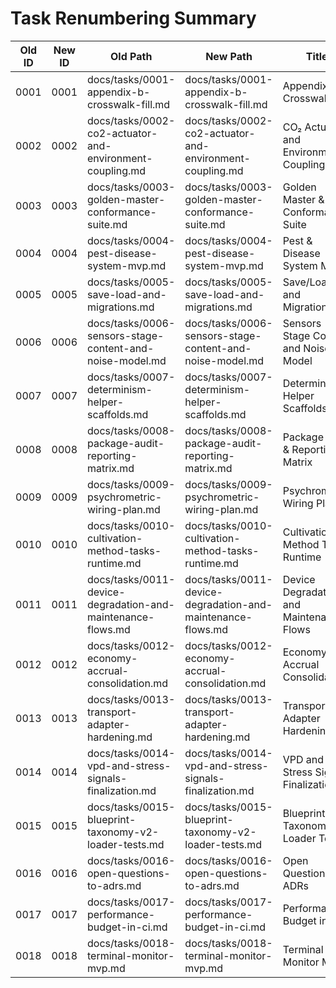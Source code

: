 # Task Renumbering Summary

| Old ID | New ID | Old Path | New Path | Title |
| --- | --- | --- | --- | --- |
| 0001 | 0001 | docs/tasks/0001-appendix-b-crosswalk-fill.md | docs/tasks/0001-appendix-b-crosswalk-fill.md | Appendix B Crosswalk Fill |
| 0002 | 0002 | docs/tasks/0002-co2-actuator-and-environment-coupling.md | docs/tasks/0002-co2-actuator-and-environment-coupling.md | CO₂ Actuator and Environment Coupling |
| 0003 | 0003 | docs/tasks/0003-golden-master-conformance-suite.md | docs/tasks/0003-golden-master-conformance-suite.md | Golden Master & Conformance Suite |
| 0004 | 0004 | docs/tasks/0004-pest-disease-system-mvp.md | docs/tasks/0004-pest-disease-system-mvp.md | Pest & Disease System MVP |
| 0005 | 0005 | docs/tasks/0005-save-load-and-migrations.md | docs/tasks/0005-save-load-and-migrations.md | Save/Load and Migrations |
| 0006 | 0006 | docs/tasks/0006-sensors-stage-content-and-noise-model.md | docs/tasks/0006-sensors-stage-content-and-noise-model.md | Sensors Stage Content and Noise Model |
| 0007 | 0007 | docs/tasks/0007-determinism-helper-scaffolds.md | docs/tasks/0007-determinism-helper-scaffolds.md | Determinism Helper Scaffolds |
| 0008 | 0008 | docs/tasks/0008-package-audit-reporting-matrix.md | docs/tasks/0008-package-audit-reporting-matrix.md | Package Audit & Reporting Matrix |
| 0009 | 0009 | docs/tasks/0009-psychrometric-wiring-plan.md | docs/tasks/0009-psychrometric-wiring-plan.md | Psychrometric Wiring Plan |
| 0010 | 0010 | docs/tasks/0010-cultivation-method-tasks-runtime.md | docs/tasks/0010-cultivation-method-tasks-runtime.md | Cultivation Method Tasks Runtime |
| 0011 | 0011 | docs/tasks/0011-device-degradation-and-maintenance-flows.md | docs/tasks/0011-device-degradation-and-maintenance-flows.md | Device Degradation and Maintenance Flows |
| 0012 | 0012 | docs/tasks/0012-economy-accrual-consolidation.md | docs/tasks/0012-economy-accrual-consolidation.md | Economy Accrual Consolidation |
| 0013 | 0013 | docs/tasks/0013-transport-adapter-hardening.md | docs/tasks/0013-transport-adapter-hardening.md | Transport Adapter Hardening |
| 0014 | 0014 | docs/tasks/0014-vpd-and-stress-signals-finalization.md | docs/tasks/0014-vpd-and-stress-signals-finalization.md | VPD and Stress Signals Finalization |
| 0015 | 0015 | docs/tasks/0015-blueprint-taxonomy-v2-loader-tests.md | docs/tasks/0015-blueprint-taxonomy-v2-loader-tests.md | Blueprint Taxonomy v2 Loader Tests |
| 0016 | 0016 | docs/tasks/0016-open-questions-to-adrs.md | docs/tasks/0016-open-questions-to-adrs.md | Open Questions to ADRs |
| 0017 | 0017 | docs/tasks/0017-performance-budget-in-ci.md | docs/tasks/0017-performance-budget-in-ci.md | Performance Budget in CI |
| 0018 | 0018 | docs/tasks/0018-terminal-monitor-mvp.md | docs/tasks/0018-terminal-monitor-mvp.md | Terminal Monitor MVP |

